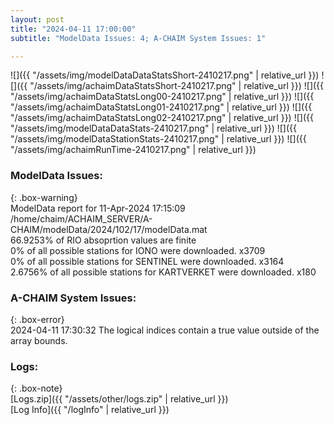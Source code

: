 ```yaml
---
layout: post
title: "2024-04-11 17:00:00"
subtitle: "ModelData Issues: 4; A-CHAIM System Issues: 1"

---
```


![]({{ "/assets/img/modelDataDataStatsShort-2410217.png" | relative_url }})
![]({{ "/assets/img/achaimDataStatsShort-2410217.png" | relative_url }})
![]({{ "/assets/img/achaimDataStatsLong00-2410217.png" | relative_url }})
![]({{ "/assets/img/achaimDataStatsLong01-2410217.png" | relative_url }})
![]({{ "/assets/img/achaimDataStatsLong02-2410217.png" | relative_url }})
![]({{ "/assets/img/modelDataDataStats-2410217.png" | relative_url }})
![]({{ "/assets/img/modelDataStationStats-2410217.png" | relative_url }})
![]({{ "/assets/img/achaimRunTime-2410217.png" | relative_url }})


### ModelData Issues:  
  
{: .box-warning}  
 ModelData report for 11-Apr-2024 17:15:09   
 /home/chaim/ACHAIM_SERVER/A-CHAIM/modelData/2024/102/17/modelData.mat   
 66.9253% of RIO absoprtion values are finite   
 0% of all possible stations for IONO were downloaded. x3709   
 0% of all possible stations for SENTINEL were downloaded. x3164   
 2.6756% of all possible stations for KARTVERKET were downloaded. x180   
  
### A-CHAIM System Issues:  
  
{: .box-error}  
2024-04-11 17:30:32 The logical indices contain a true value outside of the array bounds.  

### Logs:  
  
{: .box-note}  
[Logs.zip]({{ "/assets/other/logs.zip" | relative_url }})  
[Log Info]({{ "/logInfo" | relative_url }})  
